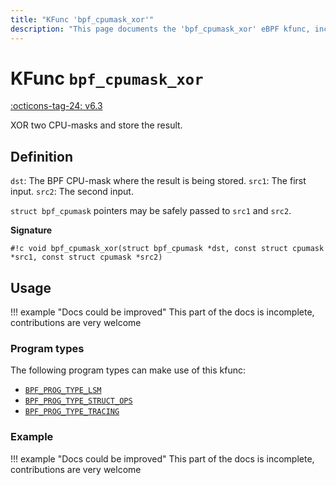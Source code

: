 ```yaml
---
title: "KFunc 'bpf_cpumask_xor'"
description: "This page documents the 'bpf_cpumask_xor' eBPF kfunc, including its definition, usage, program types that can use it, and examples."
---
```

# KFunc `bpf_cpumask_xor`

<!-- [FEATURE_TAG](bpf_cpumask_xor) -->
[:octicons-tag-24: v6.3](https://github.com/torvalds/linux/commit/516f4d3397c9e90f4da04f59986c856016269aa1)
<!-- [/FEATURE_TAG] -->

XOR two CPU-masks and store the result.

## Definition

`dst`: The BPF CPU-mask where the result is being stored.
`src1`: The first input.
`src2`: The second input.

`struct bpf_cpumask` pointers may be safely passed to `src1` and `src2`.

**Signature**

<!-- [KFUNC_DEF] -->
`#!c void bpf_cpumask_xor(struct bpf_cpumask *dst, const struct cpumask *src1, const struct cpumask *src2)`
<!-- [/KFUNC_DEF] -->

## Usage

!!! example "Docs could be improved"
    This part of the docs is incomplete, contributions are very welcome

### Program types

The following program types can make use of this kfunc:

<!-- [KFUNC_PROG_REF] -->
- [`BPF_PROG_TYPE_LSM`](../program-type/BPF_PROG_TYPE_LSM.md)
- [`BPF_PROG_TYPE_STRUCT_OPS`](../program-type/BPF_PROG_TYPE_STRUCT_OPS.md)
- [`BPF_PROG_TYPE_TRACING`](../program-type/BPF_PROG_TYPE_TRACING.md)
<!-- [/KFUNC_PROG_REF] -->

### Example

!!! example "Docs could be improved"
    This part of the docs is incomplete, contributions are very welcome

